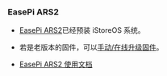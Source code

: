 ### EasePi ARS2

* [EasePi ARS2](https://doc.linkease.com/zh/guide/easepi/)已经预装 iStoreOS 系统。

* 若是老版本的固件，可以[手动/在线升级固件](/zh/guide/easepi-ars2/common.html#更新固件)。

* [EasePi ARS2 使用文档](https://doc.linkease.com/zh/guide/easepi-ars2/)
